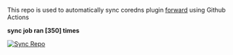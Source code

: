 This repo is used to automatically sync coredns plugin [forward](https://github.com/QZLin/forward) using Github Actions

**sync job ran [350] times**

[![Sync Repo](https://github.com/QZLin/coredns-extract/actions/workflows/sync.yaml/badge.svg)](https://github.com/QZLin/coredns-extract/actions/workflows/sync.yaml)
